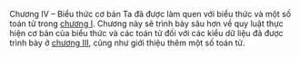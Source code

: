 Chương IV – Biểu thức cơ bản
Ta đã được làm quen với biểu thức và một số toán tử trong [chương I](!2.0). Chương này sẽ trình bày sâu hơn về quy luật
thực hiện cơ bản của biểu thức và các toán tử đối với các kiểu dữ liệu đã được trình bày ở [chương III](!4.0), cũng như
giới thiệu thêm một số toán tử.